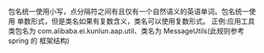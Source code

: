 包名统一使用小写，点分隔符之间有且仅有一个自然语义的英语单词。包名统一使用 单数形式，但是类名如果有复数含义，类名可以使用复数形式。
正例:应用工具类包名为 com.alibaba.ei.kunlun.aap.util、类名为 MessageUtils(此规则参考 spring 的 框架结构)